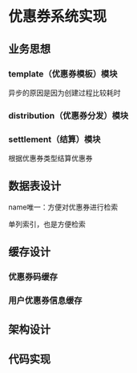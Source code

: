 # 优惠券系统实现

## 业务思想

### template（优惠券模板）模块

异步的原因是因为创建过程比较耗时

### distribution（优惠券分发）模块



### settlement（结算）模块

根据优惠券类型结算优惠券



## 数据表设计

name唯一：方便对优惠券进行检索

单列索引，也是方便检索

## 缓存设计

### 优惠券码缓存

### 用户优惠券信息缓存

## 架构设计



## 代码实现